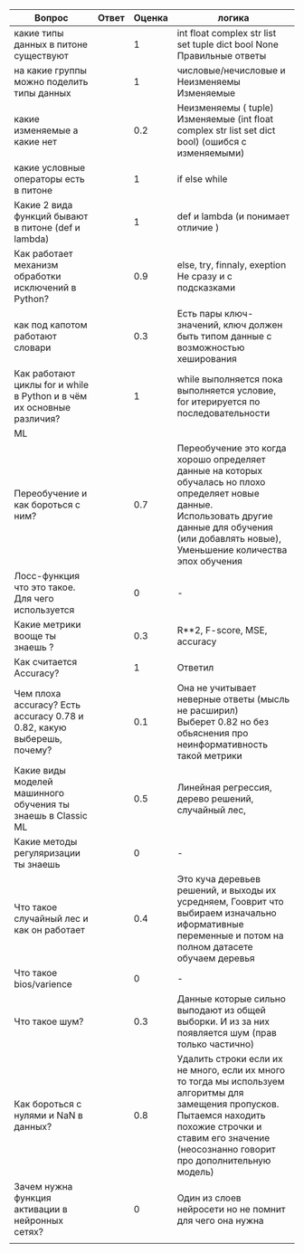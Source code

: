 
| Вопрос                                                                 | Ответ | Оценка | логика                                                                                                                                                                                                               |
| ---------------------------------------------------------------------- | ----- | ------ | -------------------------------------------------------------------------------------------------------------------------------------------------------------------------------------------------------------------- |
| какие типы данных в питоне существуют                                  |       | 1      | int float complex str list set tuple dict bool None<br>Правильные ответы                                                                                                                                             |
| на какие группы можно поделить типы данных                             |       | 1      | числовые/нечисловые и<br>Неизменяемы<br>Изменяемые                                                                                                                                                                   |
| какие изменяемые а какие нет                                           |       | 0.2    | Неизменяемы ( tuple)<br>Изменяемые (int float complex str list set dict bool) (ошибся с изменяемыми)                                                                                                                 |
| какие условные операторы есть в питоне                                 |       | 1      | if else  while                                                                                                                                                                                                       |
| Какие 2 вида функций бывают в питоне (def  и  lambda)                  |       | 1      | def и lambda (и понимает отличие )                                                                                                                                                                                   |
| Как работает механизм обработки исключений в Python?                   |       | 0.9    | else, try, finnaly, exeption Не сразу и с подсказками                                                                                                                                                                |
| как под капотом работают словари                                       |       | 0.3    | Есть пары ключ- значений, ключ должен быть типом данные с возможностью хеширования                                                                                                                                   |
| Как работают циклы for и while в Python и в чём их основные различия?  |       | 1      | while выполняется пока выполняется условие, for итерируется по последовательности                                                                                                                                    |
| ML                                                                     |       |        |                                                                                                                                                                                                                      |
| Переобучение и как бороться с ним?                                     |       | 0.7    | Переобучение это когда хорошо определяет данные на которых обучалась но плохо определяет новые данные.<br>Использовать другие данные для обучения (или добавлять новые), Уменьшение количества эпох обучения<br>     |
| Лосс-функция что это такое. Для чего используется                      |       | 0      | -                                                                                                                                                                                                                    |
| Какие метрики вооще ты знаешь ?                                        |       | 0.3    | R**2, F-score, MSE, accuracy                                                                                                                                                                                         |
| Как считается Accuracy?                                                |       | 1      | Ответил                                                                                                                                                                                                              |
| Чем плоха accuracy? Есть accuracy 0.78 и 0.82, какую выберешь, почему? |       | 0.1    | Она не учитывает неверные ответы (мысль не расширил) <br>Выберет 0.82 но без обьяснения про неинформативность такой метрики                                                                                          |
| Какие виды моделей машинного обучения ты знаешь в Classic ML           |       | 0.5    | Линейная регрессия, дерево решений, случайный лес,                                                                                                                                                                   |
| Какие методы регуляризации ты знаешь                                   |       | 0      | -                                                                                                                                                                                                                    |
| Что такое случайный лес и как он работает                              |       | 0.4    | Это куча деревьев решений, и выходы их усредняем, Гооврит что выбираем изначально иформативные переменные и потом на полном датасете обучаем деревья                                                                 |
| Что такое bios/varience                                                |       | 0      | -                                                                                                                                                                                                                    |
| Что такое шум?                                                         |       | 0.3    | Данные которые сильно выподают из общей выборки. И из за них появляется шум (прав только частично)                                                                                                                   |
| Как бороться с нулями и NaN в данных?                                  |       | 0.8    | Удалить строки если их не много, если их много то тогда мы используем алгоритмы для замещения пропусков. <br>Пытаемся находить похожие строчки и ставим его значение (неосознанно говорит про дополнительную модель) |
| Зачем нужна функция активации в нейронных сетях?                       |       | 0      | Один из слоев нейросети но не помнит для чего она нужна                                                                                                                                                              |
|                                                                        |       |        |                                                                                                                                                                                                                      |


